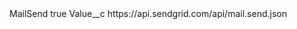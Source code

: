 <?xml version="1.0" encoding="UTF-8"?>
<CustomMetadata xmlns="http://soap.sforce.com/2006/04/metadata" xmlns:xsi="http://www.w3.org/2001/XMLSchema-instance" xmlns:xsd="http://www.w3.org/2001/XMLSchema">
    <label>MailSend</label>
    <protected>true</protected>
    <values>
        <field>Value__c</field>
        <value xsi:type="xsd:string">https://api.sendgrid.com/api/mail.send.json</value>
    </values>
</CustomMetadata>
